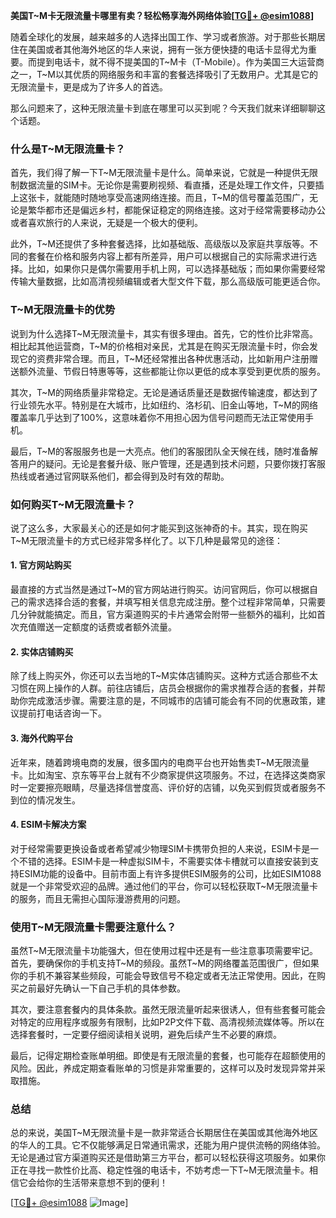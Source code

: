 **美国T~M卡无限流量卡哪里有卖？轻松畅享海外网络体验[[TG💪+ @esim1088](https://t.me/s/esim1088)]**

随着全球化的发展，越来越多的人选择出国工作、学习或者旅游。对于那些长期居住在美国或者其他海外地区的华人来说，拥有一张方便快捷的电话卡显得尤为重要。而提到电话卡，就不得不提美国的T~M卡（T-Mobile）。作为美国三大运营商之一，T~M以其优质的网络服务和丰富的套餐选择吸引了无数用户。尤其是它的无限流量卡，更是成为了许多人的首选。

那么问题来了，这种无限流量卡到底在哪里可以买到呢？今天我们就来详细聊聊这个话题。

### 什么是T~M无限流量卡？

首先，我们得了解一下T~M无限流量卡是什么。简单来说，它就是一种提供无限制数据流量的SIM卡。无论你是需要刷视频、看直播，还是处理工作文件，只要插上这张卡，就能随时随地享受高速网络连接。而且，T~M的信号覆盖范围广，无论是繁华都市还是偏远乡村，都能保证稳定的网络连接。这对于经常需要移动办公或者喜欢旅行的人来说，无疑是一个极大的便利。

此外，T~M还提供了多种套餐选择，比如基础版、高级版以及家庭共享版等。不同的套餐在价格和服务内容上都有所差异，用户可以根据自己的实际需求进行选择。比如，如果你只是偶尔需要用手机上网，可以选择基础版；而如果你需要经常传输大量数据，比如高清视频编辑或者大型文件下载，那么高级版可能更适合你。

### T~M无限流量卡的优势

说到为什么选择T~M无限流量卡，其实有很多理由。首先，它的性价比非常高。相比起其他运营商，T~M的价格相对亲民，尤其是在购买无限流量卡时，你会发现它的资费非常合理。而且，T~M还经常推出各种优惠活动，比如新用户注册赠送额外流量、节假日特惠等等，这些都能让你以更低的成本享受到更优质的服务。

其次，T~M的网络质量非常稳定。无论是通话质量还是数据传输速度，都达到了行业领先水平。特别是在大城市，比如纽约、洛杉矶、旧金山等地，T~M的网络覆盖率几乎达到了100%，这意味着你不用担心因为信号问题而无法正常使用手机。

最后，T~M的客服服务也是一大亮点。他们的客服团队全天候在线，随时准备解答用户的疑问。无论是套餐升级、账户管理，还是遇到技术问题，只要你拨打客服热线或者通过官网联系他们，都会得到及时有效的帮助。

### 如何购买T~M无限流量卡？

说了这么多，大家最关心的还是如何才能买到这张神奇的卡。其实，现在购买T~M无限流量卡的方式已经非常多样化了。以下几种是最常见的途径：

#### 1. 官方网站购买

最直接的方式当然是通过T~M的官方网站进行购买。访问官网后，你可以根据自己的需求选择合适的套餐，并填写相关信息完成注册。整个过程非常简单，只需要几分钟就能搞定。而且，官方渠道购买的卡片通常会附带一些额外的福利，比如首次充值赠送一定额度的话费或者额外流量。

#### 2. 实体店铺购买

除了线上购买外，你还可以去当地的T~M实体店铺购买。这种方式适合那些不太习惯在网上操作的人群。前往店铺后，店员会根据你的需求推荐合适的套餐，并帮助你完成激活步骤。需要注意的是，不同城市的店铺可能会有不同的优惠政策，建议提前打电话咨询一下。

#### 3. 海外代购平台

近年来，随着跨境电商的发展，很多国内的电商平台也开始售卖T~M无限流量卡。比如淘宝、京东等平台上就有不少商家提供这项服务。不过，在选择这类商家时一定要擦亮眼睛，尽量选择信誉度高、评价好的店铺，以免买到假货或者服务不到位的情况发生。

#### 4. ESIM卡解决方案

对于经常需要更换设备或者希望减少物理SIM卡携带负担的人来说，ESIM卡是一个不错的选择。ESIM卡是一种虚拟SIM卡，不需要实体卡槽就可以直接安装到支持ESIM功能的设备中。目前市面上有许多提供ESIM服务的公司，比如ESIM1088就是一个非常受欢迎的品牌。通过他们的平台，你可以轻松获取T~M无限流量卡的服务，而且无需担心国际漫游费用的问题。

### 使用T~M无限流量卡需要注意什么？

虽然T~M无限流量卡功能强大，但在使用过程中还是有一些注意事项需要牢记。首先，要确保你的手机支持T~M的频段。虽然T~M的网络覆盖范围很广，但如果你的手机不兼容某些频段，可能会导致信号不稳定或者无法正常使用。因此，在购买之前最好先确认一下自己手机的具体参数。

其次，要注意套餐内的具体条款。虽然无限流量听起来很诱人，但有些套餐可能会对特定的应用程序或服务有限制，比如P2P文件下载、高清视频流媒体等。所以在选择套餐时，一定要仔细阅读相关说明，避免后续产生不必要的麻烦。

最后，记得定期检查账单明细。即使是有无限流量的套餐，也可能存在超额使用的风险。因此，养成定期查看账单的习惯是非常重要的，这样可以及时发现异常并采取措施。

### 总结

总的来说，美国T~M无限流量卡是一款非常适合长期居住在美国或其他海外地区的华人的工具。它不仅能够满足日常通讯需求，还能为用户提供流畅的网络体验。无论是通过官方渠道购买还是借助第三方平台，都可以轻松获得这项服务。如果你正在寻找一款性价比高、稳定性强的电话卡，不妨考虑一下T~M无限流量卡。相信它会给你的生活带来意想不到的便利！

[[TG💪+ @esim1088](https://t.me/s/esim1088) ![Image](https://i.postimg.cc/4NQfJmqS/Snipaste-2025-05-13-00-14-12.png)]